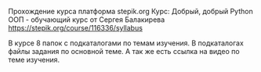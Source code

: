 Прохождение курса платформа stepik.org
Курс:
Добрый, добрый Python ООП - обучающий курс от Сергея Балакирева
https://stepik.org/course/116336/syllabus

В курсе 8 папок с подкаталогами по темам изучения.
В подкаталогах файлы задания по основной теме.
А так же есть ссылка на видео по теме изучения.
